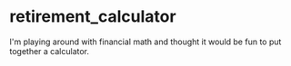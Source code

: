 # retirement_calculator
I'm playing around with financial math and thought it would be fun to put together a calculator.
